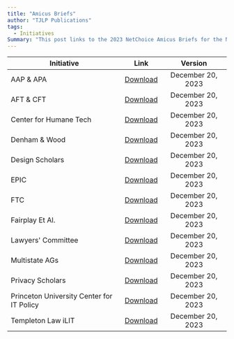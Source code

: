 ```yaml
---
title: "Amicus Briefs"
author: "TJLP Publications"
tags:
  - Initiatives
Summary: "This post links to the 2023 NetChoice Amicus Briefs for the Ninth Circuit Court of Appeals."
---
```




| Initiative   |   Link   |  Version |
|----------|:------:|:------:|
|  AAP & APA | <a href="documents/2023_amicus_briefs/AAP_APA 2023-12-20 AMICUS BRIEF.pdf" download>Download</a>  | December 20, 2023 |
|  AFT & CFT | <a href="documents/2023_amicus_briefs/Amici AFT & CFT Support Def-App & Reversal 122023_filed.pdf" download>Download</a>  | December 20, 2023 |
|  Center for Humane Tech | <a href="documents/2023_amicus_briefs/Center for Humane Tech AI.pdf" download>Download</a>  | December 20, 2023 |
|  Denham & Wood | <a href="documents/2023_amicus_briefs/Denham _ Wood UK ICO.pdf" download>Download</a>  | December 20, 2023 |
|  Design Scholars | <a href="documents/2023_amicus_briefs/Design Scholars.pdf" download>Download</a>  | December 20, 2023 |
|  EPIC | <a href="documents/2023_amicus_briefs/EPIC Amicus - NetChoice v. Bonta.pdf" download>Download</a>  | December 20, 2023 |
|  FTC | <a href="documents/2023_amicus_briefs/FTC COPPA Final Brief.pdf" download>Download</a>  | December 20, 2023 |
|  Fairplay Et Al. | <a href="documents/2023_amicus_briefs/Kids Orgs Amicus Brief Filed Juyoun Han Behalf of Fairplay et al (Netchoice v Bonta).pdf" download>Download</a>  | December 20, 2023 |
|  Lawyers' Committee | <a href="documents/2023_amicus_briefs/Lawyers Committee.pdf" download>Download</a>  | December 20, 2023 |
|  Multistate AGs | <a href="documents/2023_amicus_briefs/Multistate AGs.pdf" download>Download</a>  | December 20, 2023 |
|  Privacy Scholars | <a href="documents/2023_amicus_briefs/Privacy Scholars.pdf" download>Download</a>  | December 20, 2023 |
|  Princeton University Center for IT Policy | <a href="documents/2023_amicus_briefs/Technologists CITP.pdf" download>Download</a>  | December 20, 2023 |
|  Templeton Law iLIT | <a href="documents/2023_amicus_briefs/Temple Law iLIT.docx.pdf" download>Download</a>  | December 20, 2023 |

